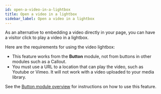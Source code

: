 ```yaml
---
id: open-a-video-in-a-lightbox
title: Open a video in a lightbox
sidebar_label: Open a video in a lightbox
---
```


As an alternative to embedding a video directly in your page, you can have a
visitor click to play a video in a lightbox.

Here are the requirements for using the video lightbox:

  * This feature works from the **Button** module, not from buttons in other modules such as a Callout.
  * You must use a URL to a location that can play the video, such as Youtube or Vimeo. It will not work with a video uploaded to your media library.

See the [Button module overview](/beaver-builder/modules/button/button.md) for instructions on how to use this feature.
